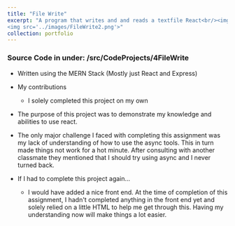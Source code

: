 ```yaml
---
title: "File Write"
excerpt: "A program that writes and and reads a textfile React<br/><img src='../images/FileWrite.gif'>
<img src='../images/FileWrite2.png'>"
collection: portfolio
---
```

### Source Code in under: /src/CodeProjects/4FileWrite
- Written using the MERN Stack (Mostly just React and Express)
-  My contributions 
    - I solely completed this project on my own
- The purpose of this project was to demonstrate my knowledge and abilities to use react. 

- The only major challenge I faced with completing this assignment was my lack of understanding of how to use the async tools. This in turn made things not work for a hot minute. After consulting with another classmate they mentioned that I should try using async and I never turned back. 
- If I had to complete this project again...
    - I would have added a nice front end. At the time of completion of this assignment, I hadn't completed anything in the front end yet and solely relied on a little HTML to help me get through this. Having my understanding now will make things a lot easier.

